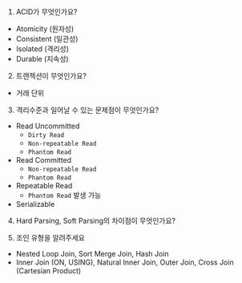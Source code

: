 1. ACID가 무엇인가요?
- Atomicity (원자성)
- Consistent (일관성)
- Isolated (격리성)
- Durable (지속성)

2. 트랜젝션이 무엇인가요?
- 거래 단위

3. 격리수준과 일어날 수 있는 문제점이 무엇인가요?
- Read Uncommitted
  - `Dirty Read`
  - `Non-repeatable Read`
  - `Phantom Read`
- Read Committed
  - `Non-repeatable Read`
  - `Phantom Read`
- Repeatable Read
  - `Phantom Read` 발생 가능
- Serializable

4. Hard Parsing, Soft Parsing의 차이점이 무엇인가요?

5. 조인 유형을 알려주세요
- Nested Loop Join, Sort Merge Join, Hash Join
- Inner Join (ON, USING), Natural Inner Join, Outer Join, Cross Join (Cartesian Product)
